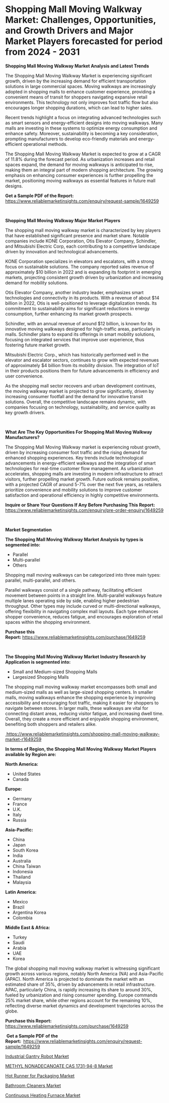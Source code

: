<p><h1>Shopping Mall Moving Walkway Market: Challenges, Opportunities, and Growth Drivers and Major Market Players forecasted for period from 2024 - 2031</h1></p><p><strong>Shopping Mall Moving Walkway Market Analysis and Latest Trends</strong></p>
<p><p>The Shopping Mall Moving Walkway Market is experiencing significant growth, driven by the increasing demand for efficient transportation solutions in large commercial spaces. Moving walkways are increasingly adopted in shopping malls to enhance customer experience, providing a convenient means of transit for shoppers navigating expansive retail environments. This technology not only improves foot traffic flow but also encourages longer shopping durations, which can lead to higher sales.</p><p>Recent trends highlight a focus on integrating advanced technologies such as smart sensors and energy-efficient designs into moving walkways. Many malls are investing in these systems to optimize energy consumption and enhance safety. Moreover, sustainability is becoming a key consideration, prompting manufacturers to develop eco-friendly materials and energy-efficient operational methods.</p><p>The Shopping Mall Moving Walkway Market is expected to grow at a CAGR of 11.8% during the forecast period. As urbanization increases and retail spaces expand, the demand for moving walkways is anticipated to rise, making them an integral part of modern shopping architecture. The growing emphasis on enhancing consumer experiences is further propelling the market, positioning moving walkways as essential features in future mall designs.</p></p>
<p><strong>Get a Sample PDF of the Report:&nbsp;</strong> <a href="https://www.reliablemarketinsights.com/enquiry/request-sample/1649259?utm_campaign=1197&utm_medium=2&utm_source=Github&utm_content=ia&utm_term=15102024&utm_id=shopping-mall-moving-walkway">https://www.reliablemarketinsights.com/enquiry/request-sample/1649259</a></p>
<p>&nbsp;</p>
<p><strong>Shopping Mall Moving Walkway Major Market Players</strong></p>
<p><p>The shopping mall moving walkway market is characterized by key players that have established significant presence and market share. Notable companies include KONE Corporation, Otis Elevator Company, Schindler, and Mitsubishi Electric Corp, each contributing to a competitive landscape driven by innovation and technological advancements.</p><p>KONE Corporation specializes in elevators and escalators, with a strong focus on sustainable solutions. The company reported sales revenue of approximately $10 billion in 2022 and is expanding its footprint in emerging markets, projecting consistent growth driven by urbanization and increasing demand for mobility solutions.</p><p>Otis Elevator Company, another industry leader, emphasizes smart technologies and connectivity in its products. With a revenue of about $14 billion in 2022, Otis is well-positioned to leverage digitalization trends. Its commitment to sustainability aims for significant reductions in energy consumption, further enhancing its market growth prospects.</p><p>Schindler, with an annual revenue of around $12 billion, is known for its innovative moving walkways designed for high-traffic areas, particularly in malls. Schindler plans to expand its offerings in smart mobility solutions, focusing on integrated services that improve user experience, thus fostering future market growth.</p><p>Mitsubishi Electric Corp., which has historically performed well in the elevator and escalator sectors, continues to grow with expected revenues of approximately $4 billion from its mobility division. The integration of IoT in their products positions them for future advancements in efficiency and user convenience.</p><p>As the shopping mall sector recovers and urban development continues, the moving walkway market is projected to grow significantly, driven by increasing consumer footfall and the demand for innovative transit solutions. Overall, the competitive landscape remains dynamic, with companies focusing on technology, sustainability, and service quality as key growth drivers.</p></p>
<p>&nbsp;</p>
<p><strong>What Are The Key Opportunities For Shopping Mall Moving Walkway Manufacturers?</strong></p>
<p><p>The Shopping Mall Moving Walkway market is experiencing robust growth, driven by increasing consumer foot traffic and the rising demand for enhanced shopping experiences. Key trends include technological advancements in energy-efficient walkways and the integration of smart technologies for real-time customer flow management. As urbanization accelerates, shopping malls are investing in modern infrastructure to attract visitors, further propelling market growth. Future outlook remains positive, with a projected CAGR of around 5-7% over the next five years, as retailers prioritize convenience and mobility solutions to improve customer satisfaction and operational efficiency in highly competitive environments.</p></p>
<p><strong>Inquire or Share Your Questions If Any Before Purchasing This Report:</strong> <a href="https://www.reliablemarketinsights.com/enquiry/pre-order-enquiry/1649259?utm_campaign=1197&utm_medium=2&utm_source=Github&utm_content=ia&utm_term=15102024&utm_id=shopping-mall-moving-walkway">https://www.reliablemarketinsights.com/enquiry/pre-order-enquiry/1649259</a></p>
<p>&nbsp;</p>
<p><strong>Market Segmentation</strong></p>
<p><strong>The Shopping Mall Moving Walkway Market Analysis by types is segmented into:</strong></p>
<p><ul><li>Parallel</li><li>Multi-parallel</li><li>Others</li></ul></p>
<p><p>Shopping mall moving walkways can be categorized into three main types: parallel, multi-parallel, and others. </p><p>Parallel walkways consist of a single pathway, facilitating efficient movement between points in a straight line. Multi-parallel walkways feature multiple lanes operating side by side, enabling higher pedestrian throughput. Other types may include curved or multi-directional walkways, offering flexibility in navigating complex mall layouts. Each type enhances shopper convenience, reduces fatigue, and encourages exploration of retail spaces within the shopping environment.</p></p>
<p><strong>Purchase this Report:&nbsp;</strong><a href="https://www.reliablemarketinsights.com/purchase/1649259?utm_campaign=1197&utm_medium=2&utm_source=Github&utm_content=ia&utm_term=15102024&utm_id=shopping-mall-moving-walkway">https://www.reliablemarketinsights.com/purchase/1649259</a></p>
<p>&nbsp;</p>
<p><strong>The Shopping Mall Moving Walkway Market Industry Research by Application is segmented into:</strong></p>
<p><ul><li>Small and Medium-sized Shopping Malls</li><li>Largesized Shopping Malls</li></ul></p>
<p><p>The shopping mall moving walkway market encompasses both small and medium-sized malls as well as large-sized shopping centers. In smaller malls, moving walkways enhance the shopping experience by improving accessibility and encouraging foot traffic, making it easier for shoppers to navigate between stores. In larger malls, these walkways are vital for connecting distant areas, reducing visitor fatigue, and increasing dwell time. Overall, they create a more efficient and enjoyable shopping environment, benefiting both shoppers and retailers alike.</p></p>
<p><a href="https://www.reliablemarketinsights.com/shopping-mall-moving-walkway-market-r1649259?utm_campaign=1197&utm_medium=2&utm_source=Github&utm_content=ia&utm_term=15102024&utm_id=shopping-mall-moving-walkway">&nbsp;https://www.reliablemarketinsights.com/shopping-mall-moving-walkway-market-r1649259</a></p>
<p><strong>In terms of Region, the Shopping Mall Moving Walkway Market Players available by Region are:</strong></p>
<p>
    <p> <strong> North America: </strong>
        <ul>
            <li>United States</li>
            <li>Canada</li>
        </ul>
        </p> 
    <p> <strong> Europe: </strong>
        <ul>
            <li>Germany</li>
            <li>France</li>
            <li>U.K.</li>
            <li>Italy</li>
            <li>Russia</li>
        </ul>
        </p> 
    <p> <strong> Asia-Pacific: </strong>
        <ul>
            <li>China</li>
            <li>Japan</li>
            <li>South Korea</li>
            <li>India</li>
            <li>Australia</li>
            <li>China Taiwan</li>
            <li>Indonesia</li>
            <li>Thailand</li>
            <li>Malaysia</li>
        </ul>
        </p> 
    <p> <strong> Latin America: </strong>
        <ul>
            <li>Mexico</li>
            <li>Brazil</li>
            <li>Argentina Korea</li>
            <li>Colombia</li>
        </ul>
        </p> 
    <p> <strong> Middle East & Africa: </strong>
        <ul>
            <li>Turkey</li>
            <li>Saudi</li>
            <li>Arabia</li>
            <li>UAE</li>
            <li>Korea</li>
        </ul>
    </p>
    </p>
<p><p>The global shopping mall moving walkway market is witnessing significant growth across various regions, notably North America (NA) and Asia-Pacific (APAC). North America is projected to dominate the market with an estimated share of 35%, driven by advancements in retail infrastructure. APAC, particularly China, is rapidly increasing its share to around 30%, fueled by urbanization and rising consumer spending. Europe commands 25% market share, while other regions account for the remaining 10%, reflecting diverse market dynamics and development trajectories across the globe.</p></p>
<p><strong>Purchase this Report: </strong><a href="https://www.reliablemarketinsights.com/purchase/1649259?utm_campaign=1197&utm_medium=2&utm_source=Github&utm_content=ia&utm_term=15102024&utm_id=shopping-mall-moving-walkway">https://www.reliablemarketinsights.com/purchase/1649259</a></p>
<p>&nbsp;<strong>Get a Sample PDF of the Report:&nbsp;&nbsp;</strong><a href="https://www.reliablemarketinsights.com/enquiry/request-sample/1649259?utm_campaign=1197&utm_medium=2&utm_source=Github&utm_content=ia&utm_term=15102024&utm_id=shopping-mall-moving-walkway">https://www.reliablemarketinsights.com/enquiry/request-sample/1649259</a></p>
<p><strong></strong></p>
<p><p><a href="https://github.com/prosalinda88/Market-Research-Report-List-6/blob/main/industrial-gantry-robot-market.md?utm_campaign=1197&utm_medium=2&utm_source=Github&utm_content=ia&utm_term=15102024&utm_id=shopping-mall-moving-walkway">Industrial Gantry Robot Market</a></p><p><a href="https://www.linkedin.com/pulse/methyl-nonadecanoate-cas-1731-94-8-momentum-charting-109-9ogof?trk=public_post_embed_feed-article-content&utm_campaign=1197&utm_medium=2&utm_source=Github&utm_content=ia&utm_term=15102024&utm_id=shopping-mall-moving-walkway">METHYL NONADECANOATE CAS 1731-94-8 Market</a></p><p><a href="https://github.com/NorbertYates/Market-Research-Report-List-7/blob/main/hot-runner-for-packaging-market.md?utm_campaign=1197&utm_medium=2&utm_source=Github&utm_content=ia&utm_term=15102024&utm_id=shopping-mall-moving-walkway">Hot Runner for Packaging Market</a></p><p><a href="https://www.linkedin.com/pulse/global-bathroom-cleaners-market-focus-application-end-use-4kn4f?trk=public_post_embed_feed-article-content&utm_campaign=1197&utm_medium=2&utm_source=Github&utm_content=ia&utm_term=15102024&utm_id=shopping-mall-moving-walkway">Bathroom Cleaners Market</a></p><p><a href="https://www.linkedin.com/pulse/continuous-heating-furnace-market-evolution-key-trends-mvmgf?trk=public_post_embed_feed-article-content&utm_campaign=1197&utm_medium=2&utm_source=Github&utm_content=ia&utm_term=15102024&utm_id=shopping-mall-moving-walkway">Continuous Heating Furnace Market</a></p></p>